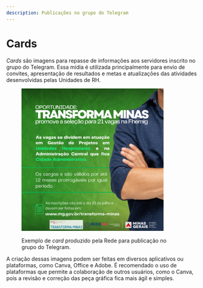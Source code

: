```yaml
---
description: Publicações no grupo do Telegram
---
```


# Cards

_Cards_ são imagens para repasse de informações aos servidores inscrito no grupo do Telegram. Essa mídia é utilizada principalmente para envio de convites, apresentação de resultados e metas e atualizações das atividades desenvolvidas pelas Unidades de RH.

<figure><img src="../../.gitbook/assets/julho 2.png" alt="" width="375"><figcaption><p>Exemplo de <em>card</em> produzido pela Rede para publicação no grupo do Telegram.</p></figcaption></figure>

A criação dessas imagens podem ser feitas em diversos aplicativos ou plataformas, como Canva, Office e Adobe. É recomendado o uso de plataformas que permite a colaboração de outros usuários, como o Canva, pois a revisão e correção das peça gráfica fica mais ágil e simples.
